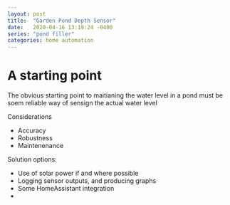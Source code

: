 ```yaml
---
layout: post
title:  "Garden Pond Depth Sensor"
date:   2020-04-16 13:18:24 -0400
series: "pond filler"
categories: home automation
---
```


# A starting point

The obvious starting point to maitianing the water level in a pond must be soem reliable way of sensign the actual water level

Considerations
- Accuracy
- Robustness
- Maintenenance

Solution options:
- Use of solar power if and where possible
- Logging sensor outputs, and producing graphs
- Some HomeAssistant integration
- 


